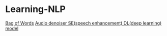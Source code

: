 # Learning-NLP
[Bag of Words](https://www.freecodecamp.org/news/an-introduction-to-bag-of-words-and-how-to-code-it-in-python-for-nlp-282e87a9da04/)
[Audio denoiser SE(speech enhancement) DL(deep learning) model](https://www.analyticsvidhya.com/blog/2022/03/audio-denoiser-a-speech-enhancement-deep-learning-model/)
